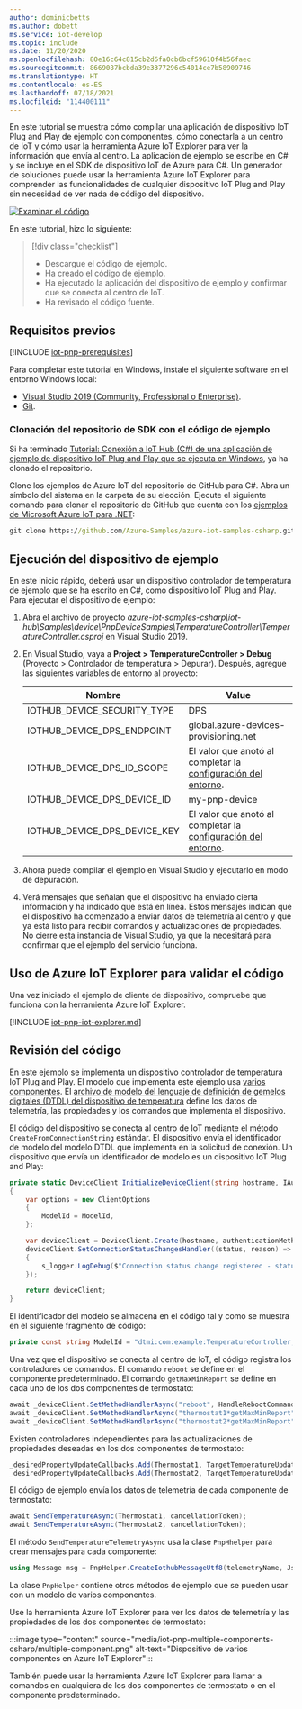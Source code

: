 ```yaml
---
author: dominicbetts
ms.author: dobett
ms.service: iot-develop
ms.topic: include
ms.date: 11/20/2020
ms.openlocfilehash: 80e16c64c815cb2d6fa0cb6bcf59610f4b56faec
ms.sourcegitcommit: 8669087bcbda39e3377296c54014ce7b58909746
ms.translationtype: HT
ms.contentlocale: es-ES
ms.lasthandoff: 07/18/2021
ms.locfileid: "114400111"
---
```

En este tutorial se muestra cómo compilar una aplicación de dispositivo IoT Plug and Play de ejemplo con componentes, cómo conectarla a un centro de IoT y cómo usar la herramienta Azure IoT Explorer para ver la información que envía al centro. La aplicación de ejemplo se escribe en C# y se incluye en el SDK de dispositivo IoT de Azure para C#. Un generador de soluciones puede usar la herramienta Azure IoT Explorer para comprender las funcionalidades de cualquier dispositivo IoT Plug and Play sin necesidad de ver nada de código del dispositivo.

[![Examinar el código](../articles/iot-central/core/media/common/browse-code.svg)](https://github.com/Azure-Samples/azure-iot-samples-csharp/tree/master/iot-hub/Samples/device/PnpDeviceSamples/Thermostat)

En este tutorial, hizo lo siguiente:

> [!div class="checklist"]
> * Descargue el código de ejemplo.
> * Ha creado el código de ejemplo.
> * Ha ejecutado la aplicación del dispositivo de ejemplo y confirmar que se conecta al centro de IoT.
> * Ha revisado el código fuente.

## <a name="prerequisites"></a>Requisitos previos

[!INCLUDE [iot-pnp-prerequisites](iot-pnp-prerequisites.md)]

Para completar este tutorial en Windows, instale el siguiente software en el entorno Windows local:

* [Visual Studio 2019 (Community, Professional o Enterprise)](https://visualstudio.microsoft.com/downloads/).
* [Git](https://git-scm.com/download/).

### <a name="clone-the-sdk-repository-with-the-sample-code"></a>Clonación del repositorio de SDK con el código de ejemplo

Si ha terminado [Tutorial: Conexión a IoT Hub (C#) de una aplicación de ejemplo de dispositivo IoT Plug and Play que se ejecuta en Windows](../articles/iot-develop/tutorial-connect-device.md), ya ha clonado el repositorio.

Clone los ejemplos de Azure IoT del repositorio de GitHub para C#. Abra un símbolo del sistema en la carpeta de su elección. Ejecute el siguiente comando para clonar el repositorio de GitHub que cuenta con los [ejemplos de Microsoft Azure IoT para .NET](https://github.com/Azure-Samples/azure-iot-samples-csharp):

```cmd
git clone https://github.com/Azure-Samples/azure-iot-samples-csharp.git
```

## <a name="run-the-sample-device"></a>Ejecución del dispositivo de ejemplo

En este inicio rápido, deberá usar un dispositivo controlador de temperatura de ejemplo que se ha escrito en C#, como dispositivo IoT Plug and Play. Para ejecutar el dispositivo de ejemplo:

1. Abra el archivo de proyecto *azure-iot-samples-csharp\iot-hub\Samples\device\PnpDeviceSamples\TemperatureController\TemperatureController.csproj* en Visual Studio 2019.

1. En Visual Studio, vaya a **Project > TemperatureController > Debug** (Proyecto > Controlador de temperatura > Depurar). Después, agregue las siguientes variables de entorno al proyecto:

    | Nombre | Value |
    | ---- | ----- |
    | IOTHUB_DEVICE_SECURITY_TYPE | DPS |
    | IOTHUB_DEVICE_DPS_ENDPOINT | global.azure-devices-provisioning.net |
    | IOTHUB_DEVICE_DPS_ID_SCOPE | El valor que anotó al completar la [configuración del entorno](../articles/iot-develop/set-up-environment.md). |
    | IOTHUB_DEVICE_DPS_DEVICE_ID | my-pnp-device |
    | IOTHUB_DEVICE_DPS_DEVICE_KEY | El valor que anotó al completar la [configuración del entorno](../articles/iot-develop/set-up-environment.md). |


1. Ahora puede compilar el ejemplo en Visual Studio y ejecutarlo en modo de depuración.

1. Verá mensajes que señalan que el dispositivo ha enviado cierta información y ha indicado que está en línea. Estos mensajes indican que el dispositivo ha comenzado a enviar datos de telemetría al centro y que ya está listo para recibir comandos y actualizaciones de propiedades. No cierre esta instancia de Visual Studio, ya que la necesitará para confirmar que el ejemplo del servicio funciona.

## <a name="use-azure-iot-explorer-to-validate-the-code"></a>Uso de Azure IoT Explorer para validar el código

Una vez iniciado el ejemplo de cliente de dispositivo, compruebe que funciona con la herramienta Azure IoT Explorer.

[!INCLUDE [iot-pnp-iot-explorer.md](iot-pnp-iot-explorer.md)]

## <a name="review-the-code"></a>Revisión del código

En este ejemplo se implementa un dispositivo controlador de temperatura IoT Plug and Play. El modelo que implementa este ejemplo usa [varios componentes](../articles/iot-develop/concepts-modeling-guide.md). El [archivo de modelo del lenguaje de definición de gemelos digitales (DTDL) del dispositivo de temperatura](https://github.com/Azure/opendigitaltwins-dtdl/blob/master/DTDL/v2/samples/TemperatureController.json) define los datos de telemetría, las propiedades y los comandos que implementa el dispositivo.

El código del dispositivo se conecta al centro de IoT mediante el método `CreateFromConnectionString` estándar. El dispositivo envía el identificador de modelo del modelo DTDL que implementa en la solicitud de conexión. Un dispositivo que envía un identificador de modelo es un dispositivo IoT Plug and Play:

```csharp
private static DeviceClient InitializeDeviceClient(string hostname, IAuthenticationMethod authenticationMethod)
{
    var options = new ClientOptions
    {
        ModelId = ModelId,
    };

    var deviceClient = DeviceClient.Create(hostname, authenticationMethod, TransportType.Mqtt, options);
    deviceClient.SetConnectionStatusChangesHandler((status, reason) =>
    {
        s_logger.LogDebug($"Connection status change registered - status={status}, reason={reason}.");
    });

    return deviceClient;
}
```

El identificador del modelo se almacena en el código tal y como se muestra en el siguiente fragmento de código:

```csharp
private const string ModelId = "dtmi:com:example:TemperatureController;1";
```

Una vez que el dispositivo se conecta al centro de IoT, el código registra los controladores de comandos. El comando `reboot` se define en el componente predeterminado. El comando `getMaxMinReport` se define en cada uno de los dos componentes de termostato:

```csharp
await _deviceClient.SetMethodHandlerAsync("reboot", HandleRebootCommandAsync, _deviceClient, cancellationToken);
await _deviceClient.SetMethodHandlerAsync("thermostat1*getMaxMinReport", HandleMaxMinReportCommandAsync, Thermostat1, cancellationToken);
await _deviceClient.SetMethodHandlerAsync("thermostat2*getMaxMinReport", HandleMaxMinReportCommandAsync, Thermostat2, cancellationToken);

```

Existen controladores independientes para las actualizaciones de propiedades deseadas en los dos componentes de termostato:

```csharp
_desiredPropertyUpdateCallbacks.Add(Thermostat1, TargetTemperatureUpdateCallbackAsync);
_desiredPropertyUpdateCallbacks.Add(Thermostat2, TargetTemperatureUpdateCallbackAsync);

```

El código de ejemplo envía los datos de telemetría de cada componente de termostato:

```csharp
await SendTemperatureAsync(Thermostat1, cancellationToken);
await SendTemperatureAsync(Thermostat2, cancellationToken);
```

El método `SendTemperatureTelemetryAsync` usa la clase `PnpHhelper` para crear mensajes para cada componente:

```csharp
using Message msg = PnpHelper.CreateIothubMessageUtf8(telemetryName, JsonConvert.SerializeObject(currentTemperature), componentName);
```

La clase `PnpHelper` contiene otros métodos de ejemplo que se pueden usar con un modelo de varios componentes.

Use la herramienta Azure IoT Explorer para ver los datos de telemetría y las propiedades de los dos componentes de termostato:

:::image type="content" source="media/iot-pnp-multiple-components-csharp/multiple-component.png" alt-text="Dispositivo de varios componentes en Azure IoT Explorer":::

También puede usar la herramienta Azure IoT Explorer para llamar a comandos en cualquiera de los dos componentes de termostato o en el componente predeterminado.
